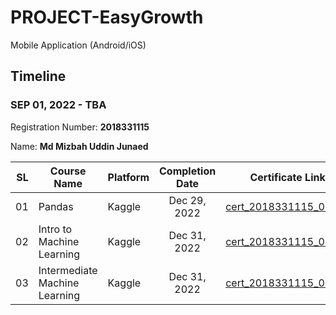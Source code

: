 # PROJECT-EasyGrowth
Mobile Application (Android/iOS)


## Timeline

### SEP 01, 2022 - TBA



Registration Number: **2018331115**

Name: **Md Mizbah Uddin Junaed**


|   SL | Course Name                   | Platform | Completion Date | Certificate Link                                                                                  |
| ---: | ----------------------------- | -------- | :-------------: | ------------------------------------------------------------------------------------------------- |
|   01 | Pandas | Kaggle   |  Dec 29, 2022   | [cert_2018331115_01.pdf](https://www.kaggle.com/learn/certification/mujunaed/pandas)               |
|   02 | Intro to Machine Learning | Kaggle   |  Dec 31, 2022   | [cert_2018331115_02.pdf](https://www.kaggle.com/learn/certification/mujunaed/intro-to-machine-learning) |
|   03 | Intermediate Machine Learning | Kaggle   |  Dec 31, 2022   | [cert_2018331115_03.pdf](https://www.kaggle.com/learn/certification/mujunaed/intermediate-machine-learning) |



